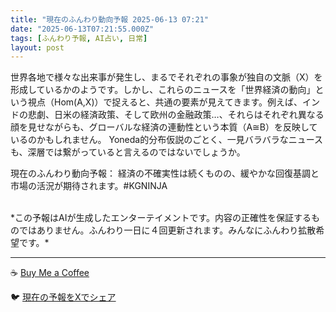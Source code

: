 ```yaml
---
title: "現在のふんわり動向予報 2025-06-13 07:21"
date: "2025-06-13T07:21:55.000Z"
tags: [ふんわり予報, AI占い, 日常]
layout: post
---
```


世界各地で様々な出来事が発生し、まるでそれぞれの事象が独自の文脈（X）を形成しているかのようです。しかし、これらのニュースを「世界経済の動向」という視点（Hom(A,X)）で捉えると、共通の要素が見えてきます。例えば、インドの悲劇、日米の経済政策、そして欧州の金融政策…、それらはそれぞれ異なる顔を見せながらも、グローバルな経済の連動性という本質（A≅B）を反映しているのかもしれません。  Yoneda的分布仮説のごとく、一見バラバラなニュースも、深層では繋がっていると言えるのではないでしょうか。

現在のふんわり動向予報：
経済の不確実性は続くものの、緩やかな回復基調と市場の活況が期待されます。#KGNINJA

<br>
*この予報はAIが生成したエンターテイメントです。内容の正確性を保証するものではありません。ふんわり一日に４回更新されます。みんなにふんわり拡散希望です。*

---
☕️ [Buy Me a Coffee](https://www.buymeacoffee.com/kgninja)

🐦 [現在の予報をXでシェア](https://twitter.com/intent/tweet?text=%E7%8F%BE%E5%9C%A8%E3%81%AE%E3%81%B5%E3%82%93%E3%82%8F%E3%82%8A%E4%BA%88%E5%A0%B1%3A%20%E3%80%8C%E4%B8%96%E7%95%8C%E5%90%84%E5%9C%B0%E3%81%A7%E6%A7%98%E3%80%85%E3%81%AA%E5%87%BA%E6%9D%A5%E4%BA%8B%E3%81%8C%E7%99%BA%E7%94%9F%E3%81%97%E3%80%81%E3%81%BE%E3%82%8B%E3%81%A7%E3%81%9D%E3%82%8C%E3%81%9E%E3%82%8C%E3%81%AE%E4%BA%8B%E8%B1%A1%E3%81%8C%E7%8B%AC%E8%87%AA%E3%81%AE%E6%96%87%E8%84%88%EF%BC%88X%EF%BC%89%E3%82%92%E5%BD%A2%E6%88%90%E3%81%97%E3%81%A6%E3%81%84%E3%82%8B%E3%81%8B%E3%81%AE%E3%82%88%E3%81%86%E3%81%A7%E3%81%99%E3%80%82%E3%80%8D%23KGNINJA%20%E7%B6%9A%E3%81%8D%E3%81%AF%E3%83%96%E3%83%AD%E3%82%B0%E3%81%A7%EF%BC%81%F0%9F%91%87&url=https%3A%2F%2Fkg-ninja.github.io%2FFunwariyoso%2F)
